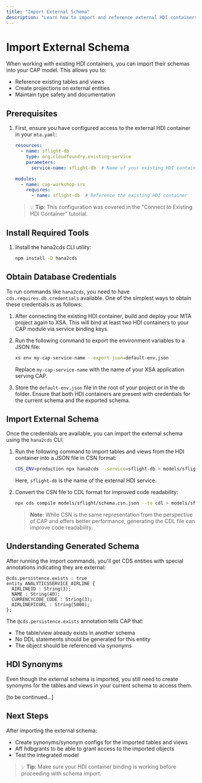 ```yaml
---
title: "Import External Schema"
description: "Learn how to import and reference external HDI containers in your CAP model"
---
```


# Import External Schema

When working with existing HDI containers, you can import their schemas into your CAP model. This allows you to:
- Reference existing tables and views
- Create projections on external entities
- Maintain type safety and documentation

## Prerequisites

1. First, ensure you have configured access to the external HDI container in your `mta.yaml`:
   ```yaml
   resources:
     - name: sflight-db
       type: org.cloudfoundry.existing-service
       parameters:
         service-name: sflight-db  # Name of your existing HDI container

   modules:
     - name: cap-workshop-srv
       requires:
         - name: sflight-db  # Reference the existing HDI container
   ```

   > 💡 **Tip**: This configuration was covered in the "Connect to Existing HDI Container" tutorial.

## Install Required Tools

1. Install the hana2cds CLI utility:
   ```bash
   npm install -D hana2cds
   ```

## Obtain Database Credentials

To run commands like `hana2cds`, you need to have `cds.requires.db.credentials` available. One of the simplest ways to obtain these credentials is as follows:

1. After connecting the existing HDI container, build and deploy your MTA project again to XSA. This will bind at least two HDI containers to your CAP module via service binding keys.

2. Run the following command to export the environment variables to a JSON file:
   ```bash
   xs env my-cap-service-name --export-json=default-env.json
   ```
   Replace `my-cap-service-name` with the name of your XSA application serving CAP.

3. Store the `default-env.json` file in the root of your project or in the `db` folder. Ensure that both HDI containers are present with credentials for the current schema and the exported schema.

## Import External Schema

Once the credentials are available, you can import the external schema using the `hana2cds` CLI:

1. Run the following command to import tables and views from the HDI container into a JSON file in CSN format:
   ```bash
   CDS_ENV=production npx hana2cds --service=sflight-db > models/sflight/schema.csn.json
   ```
   Here, `sflight-db` is the name of the external HDI service.

2. Convert the CSN file to CDL format for improved code readability:
   ```bash
   npx cds compile models/sflight/schema.csn.json --to cdl > models/sflight/schema.cds
   ```

   > **Note**: While CSN is the same representation from the perspective of CAP and offers better performance, generating the CDL file can improve code readability.

## Understanding Generated Schema

After running the import commands, you'll get CDS entities with special annotations indicating they are external:

```cds
@cds.persistence.exists : true
entity ANALYTICSSERVICE_AIRLINE {
  AIRLINEID : String(3);
  NAME : String(40);
  CURRENCYCODE_CODE : String(3);
  AIRLINEPICURL : String(5000);
};
```

The `@cds.persistence.exists` annotation tells CAP that:
- The table/view already exists in another schema
- No DDL statements should be generated for this entity
- The object should be referenced via synonyms

## HDI Synonyms

Even though the external schema is imported, you still need to create synonyms for the tables and views in your current schema to access them.

[to be continued...]

## Next Steps

After importing the external schema:
- Create synonyms/synonym configs for the imported tables and views
- Aff hdbgrants to be able to grant access to the imported objects
- Test the integrated model

> 💡 **Tip**: Make sure your HDI container binding is working before proceeding with schema import. 